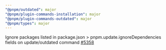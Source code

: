 ```yaml
---
"@pnpm/outdated": major
"@pnpm/plugin-commands-installation": major
"@pnpm/plugin-commands-outdated": major
"@pnpm/types": major
---
```


Ignore packages listed in package.json > pnpm.update.ignoreDependencies fields on update/outdated command [#5358](https://github.com/pnpm/pnpm/issues/5358)
